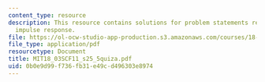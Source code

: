 ```yaml
---
content_type: resource
description: This resource contains solutions for problem statements related to unit
  impulse response.
file: https://ol-ocw-studio-app-production.s3.amazonaws.com/courses/18-03sc-differential-equations-fall-2011/0b0e9d99f736fb31e49cd496303e8974_MIT18_03SCF11_s25_5quiza.pdf
file_type: application/pdf
resourcetype: Document
title: MIT18_03SCF11_s25_5quiza.pdf
uid: 0b0e9d99-f736-fb31-e49c-d496303e8974
---
```

